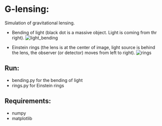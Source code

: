 # G-lensing:

Simulation of gravitational lensing.

- Bending of light (black dot is a massive object. Light is coming from thr right).
![light_bending](https://user-images.githubusercontent.com/13595525/146139386-40b45e1e-4d8f-4992-9ed2-40df3acbb487.png)

- Einstein rings (the lens is at the center of image, light source is behind the lens, the observer (or detector) moves from left to right).
![rings](https://user-images.githubusercontent.com/13595525/146139417-28a7844d-672a-456d-897d-d5e35085bf55.png)


## Run:
- bending.py for the bending of light
- rings.py for Einstein rings

## Requirements:
- numpy
- matplotlib

